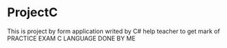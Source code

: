 # ProjectC
This is project by form application writed by C# help teacher to get mark of PRACTICE EXAM C LANGUAGE 
DONE BY ME
